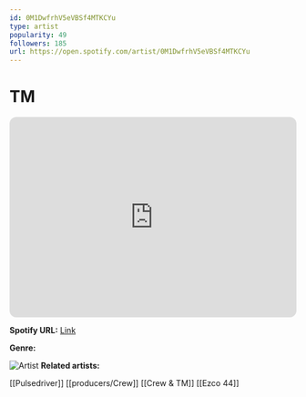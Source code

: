 ```yaml
---
id: 0M1DwfrhV5eVBSf4MTKCYu
type: artist
popularity: 49
followers: 185
url: https://open.spotify.com/artist/0M1DwfrhV5eVBSf4MTKCYu
---
```

# TM

<iframe style="border-radius:12px" src="https://open.spotify.com/embed/artist/0M1DwfrhV5eVBSf4MTKCYu" width="100%" height="352" frameBorder="0" allowfullscreen="" allow="autoplay; clipboard-write; encrypted-media; fullscreen; picture-in-picture" loading="lazy"></iframe>

**Spotify URL:** [Link](https://open.spotify.com/artist/0M1DwfrhV5eVBSf4MTKCYu)

**Genre:** 

![Artist](https://i.scdn.co/image/ab67616d0000b2736d89de83d5fc26e3f9800a0f)
**Related artists:**

[[Pulsedriver]]
[[producers/Crew]]
[[Crew & TM]]
[[Ezco 44]]
